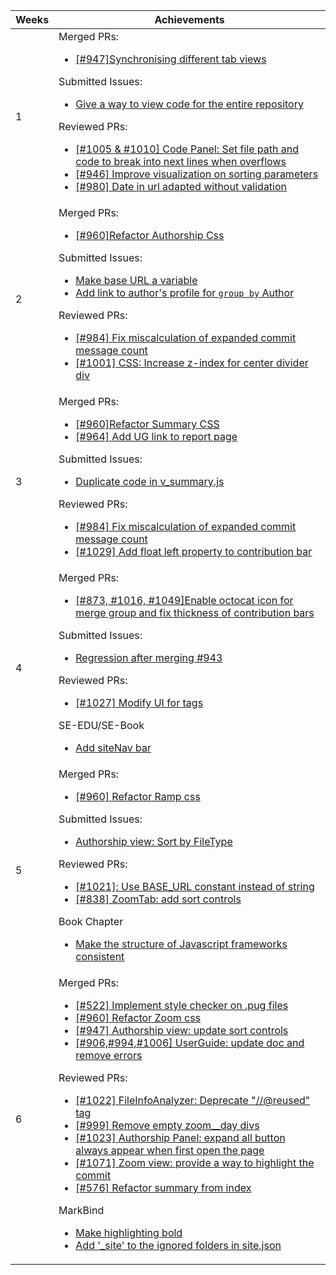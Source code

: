 Weeks | Achievements
-----|-------------
1 |Merged PRs: <ul><li>[[#947]Synchronising different tab views](https://github.com/reposense/RepoSense/pull/948)</li></ul>Submitted Issues:<ul><li>[Give a way to view code for the entire repository](https://github.com/reposense/RepoSense/issues/996)</li></ul>Reviewed PRs:<ul><li>[[#1005 & #1010] Code Panel: Set file path and code to break into next lines when overflows](https://github.com/reposense/RepoSense/pull/1008)</li><li>[[#946] Improve visualization on sorting parameters](https://github.com/reposense/RepoSense/pull/959)</li><li>[[#980] Date in url adapted without validation](https://github.com/reposense/RepoSense/pull/990)</li></ul>
2 |Merged PRs: <ul><li>[[#960]Refactor Authorship Css](https://github.com/reposense/RepoSense/pull/986)</li></ul>Submitted Issues: <ul><li>[Make base URL a variable](https://github.com/reposense/RepoSense/issues/1021)</li><li>[Add link to author's profile for `group by` Author](https://github.com/reposense/RepoSense/issues/1016)</li></ul>Reviewed PRs:<ul><li>[[#984] Fix miscalculation of expanded commit message count](https://github.com/reposense/RepoSense/pull/998)</li><li>[[#1001] CSS: Increase z-index for center divider div](https://github.com/reposense/RepoSense/pull/1011)</li></ul>
3 |Merged PRs: <ul><li>[[#960]Refactor Summary CSS](https://github.com/reposense/RepoSense/pull/1003)</li><li>[[#964] Add UG link to report page](https://github.com/reposense/RepoSense/pull/983)</li></ul>Submitted Issues: <ul><li>[Duplicate code in v_summary.js](https://github.com/reposense/RepoSense/issues/1046)</li></ul>Reviewed PRs:<ul><li>[[#984] Fix miscalculation of expanded commit message count](https://github.com/reposense/RepoSense/pull/998)</li><li>[[#1029] Add float left property to contribution bar](https://github.com/reposense/RepoSense/pull/1030)</li></ul>
4 |Merged PRs: <ul><li>[[#873, #1016, #1049]Enable octocat icon for merge group and fix thickness of contribution bars](https://github.com/reposense/RepoSense/pull/1017)</li></ul>Submitted Issues: <ul><li>[Regression after merging #943](https://github.com/reposense/RepoSense/issues/1069)</li></ul>Reviewed PRs:<ul><li>[[#1027] Modify UI for tags](https://github.com/reposense/RepoSense/pull/1028)</li></ul>SE-EDU/SE-Book<ul><li>[Add siteNav bar](https://github.com/se-edu/se-book/pull/69)</li></ul>
5 |Merged PRs: <ul><li>[[#960] Refactor Ramp css](https://github.com/reposense/RepoSense/pull/1055)</li></ul>Submitted Issues: <ul><li>[Authorship view: Sort by FileType](https://github.com/reposense/RepoSense/issues/1084)</li></ul>Reviewed PRs:<ul><li>[[#1021]: Use BASE_URL constant instead of string](https://github.com/reposense/RepoSense/pull/1033)</li><li>[[#838] ZoomTab: add sort controls](https://github.com/reposense/RepoSense/pull/943)</li></ul>Book Chapter<ul><li>[Make the structure of Javascript frameworks consistent](https://github.com/se-edu/learningresources/pull/127)</li></ul>
6 |Merged PRs: <ul><li>[[#522] Implement style checker on .pug files](https://github.com/reposense/RepoSense/pull/987)</li><li>[[#960] Refactor Zoom css](https://github.com/reposense/RepoSense/pull/1079)</li><li>[[#947] Authorship view: update sort controls](https://github.com/reposense/RepoSense/pull/1074)</li><li>[[#906,#994,#1006] UserGuide: update doc and remove errors](https://github.com/reposense/RepoSense/pull/907)</li></ul>Reviewed PRs:<ul><li>[[#1022] FileInfoAnalyzer: Deprecate "//@reused" tag ](https://github.com/reposense/RepoSense/pull/1039)</li><li>[[#999] Remove empty zoom__day divs](https://github.com/reposense/RepoSense/pull/1000)</li><li>[[#1023] Authorship Panel: expand all button always appear when first open the page](https://github.com/reposense/RepoSense/pull/1040)</li><li>[[#1071] Zoom view: provide a way to highlight the commit](https://github.com/reposense/RepoSense/pull/1075)</li><li>[[#576] Refactor summary from index ](https://github.com/reposense/RepoSense/pull/1062)</li></ul>MarkBind<ul><li>[Make highlighting bold](https://github.com/MarkBind/markbind/pull/1045)</li><li>[Add '_site' to the ignored folders in site.json](https://github.com/MarkBind/markbind/pull/1046)</li></ul>

